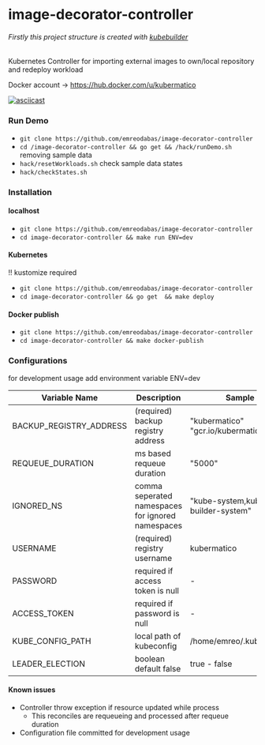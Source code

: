 # image-decorator-controller
###### Firstly this project structure is created with [kubebuilder](https://github.com/kubernetes-sigs/kubebuilder) 
Kubernetes Controller for importing external images to own/local repository  and redeploy workload

Docker account -> https://hub.docker.com/u/kubermatico

[![asciicast](https://asciinema.org/a/xnG9oES86DxMzop2hr8rD7zlp.svg)](https://asciinema.org/a/xnG9oES86DxMzop2hr8rD7zlp)

 ### Run Demo
 - `git clone https://github.com/emreodabas/image-decorator-controller` 
 - `cd /image-decorator-controller && go get && /hack/runDemo.sh ` 
 removing sample data 
 - `hack/resetWorkloads.sh`
 check sample data states
 - `hack/checkStates.sh`
### Installation
#### localhost
- `git clone https://github.com/emreodabas/image-decorator-controller` 
- `cd image-decorator-controller && make run ENV=dev` 

#### Kubernetes 
!! kustomize required
- `git clone https://github.com/emreodabas/image-decorator-controller` 
- `cd image-decorator-controller && go get  && make deploy` 

#### Docker publish
- `git clone https://github.com/emreodabas/image-decorator-controller` 
- `cd image-decorator-controller && make docker-publish` 


### Configurations
for development usage add environment variable ENV=dev

| Variable Name      | Description | Sample |
| ----------- | ----------- | ---------- |
| BACKUP_REGISTRY_ADDRESS      | (required)  backup registry address | "kubermatico" "gcr.io/kubermatico"       |
| REQUEUE_DURATION   |  ms based requeue duration  | "5000"         |
| IGNORED_NS | comma seperated namespaces for ignored namespaces | "kube-system,kube-builder-system" 
| USERNAME | (required) registry username | kubermatico 
| PASSWORD |  required if access token is null | -
| ACCESS_TOKEN | required if password is null | - 
| KUBE_CONFIG_PATH | local path of kubeconfig | /home/emreo/.kube/config
| LEADER_ELECTION | boolean default false | true - false

#### Known issues
* Controller throw exception if resource updated while process
    * This reconciles are requeueing and processed after requeue duration
* Configuration file committed for development usage 
   
[kubebuilder]: https://github.com/kubernetes-sigs/kubebuilder[![asciicast](https://asciinema.org/a/xnG9oES86DxMzop2hr8rD7zlp.svg)](https://asciinema.org/a/xnG9oES86DxMzop2hr8rD7zlp)